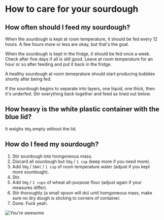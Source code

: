 # How to care for your sourdough

## How often should I feed my sourdough?

When the sourdough is kept at room temperature, it should be fed every 12 hours. A few hours more or less are okay, but that's the goal.

When the sourdough is kept in the fridge, it should be fed once a week. Check after five days if all is still good. Leave at room temperature for an hour or so after feeding and put it back in the fridge.

A healthy sourdough at room temeprature should start producing bubbles shortly after being fed.

If the sourdough begins to separate into layers, one liquid, one thick, then it's underfed. Stir everything back together and feed as lined out below.

## How heavy is the white plastic container with the blue lid?

It weighs `90g` empty without the lid.

## How do I feed my sourdough?

1. Stir sourdough into homgoneous mass.
2. Discard all sourdough but `50g` / `1 cup` (keep more if you need more).
3. Add `50g` / `50ml` / `1 cup` of room temperature water (adjust if you kept more sourdough).
4. Stir.
5. Add `50g` / `2 cups` of wheat all-purpose flour (adjust again if your measures differ).
6. Stir thoroughly (a small spoon will do) until homgoneous mass, make sure no dry dough is sticking to corners of container.
7. Done. Fuck yeah.

![You're awesome](https://45.media.tumblr.com/6c4c0c2355515d495a0d489c14ea465c/tumblr_nh86jxEAL81t11cfxo1_500.gif)
